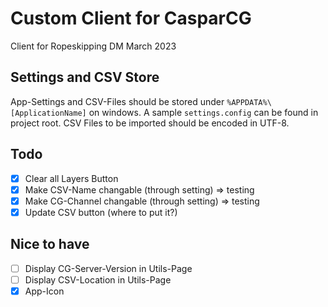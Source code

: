# Custom Client for CasparCG

Client for Ropeskipping DM March 2023

## Settings and CSV Store

App-Settings and CSV-Files should be stored under `%APPDATA%\[ApplicationName]` on windows. A sample `settings.config` can be found in project root. CSV Files to be imported should be encoded in UTF-8.

## Todo

- [x] Clear all Layers Button
- [x] Make CSV-Name changable (through setting) => testing
- [x] Make CG-Channel changable (through setting) => testing
- [x] Update CSV button (where to put it?)

## Nice to have

- [ ] Display CG-Server-Version in Utils-Page
- [ ] Display CSV-Location in Utils-Page
- [x] App-Icon
